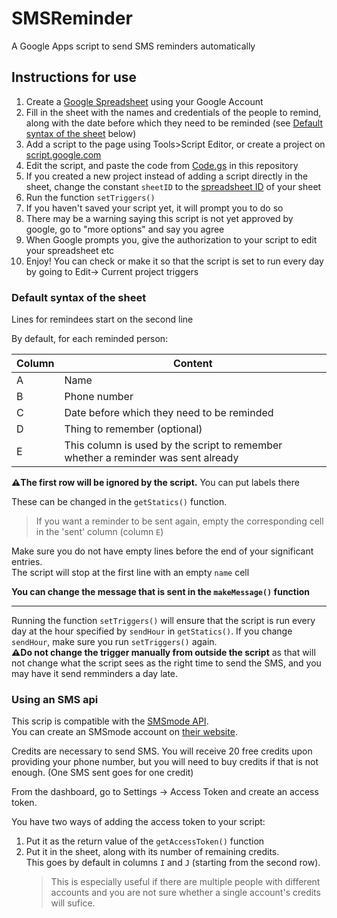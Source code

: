 # SMSReminder
A Google Apps script to send SMS reminders automatically

## Instructions for use
1) Create a [Google Spreadsheet](https://docs.google.com/spreadsheets/) using your Google Account
2) Fill in the sheet with the names and credentials of the people to remind, along with the date before which they need to be reminded (see [Default syntax of the sheet](#default-syntax-of-the-sheet) below)
3) Add a script to the page using Tools>Script Editor, or create a project on [script.google.com](https://script.google.com/home)
4) Edit the script, and paste the code from [Code.gs](Code.gs) in this repository
5) If you created a new project instead of adding a script directly in the sheet, change the constant `sheetID` to the [spreadsheet ID](https://developers.google.com/sheets/api/guides/concepts#spreadsheet_id) of your sheet
6) Run the function `setTriggers()`
7) If you haven't saved your script yet, it will prompt you to do so
8) There may be a warning saying this script is not yet approved by google, go to "more options" and say you agree
9) When Google prompts you, give the authorization to your script to edit your spreadsheet etc
10) Enjoy! You can check or make it so that the script is set to run every day by going to Edit-> Current project triggers

### Default syntax of the sheet

Lines for remindees start on the second line

By default, for each reminded person:

|Column|Content|
|--|--|
|A|Name|
|B|Phone number|
|C|Date before which they need to be reminded|
|D|Thing to remember (optional)|
|E|This column is used by the script to remember whether a reminder was sent already|

**:warning:The first row will be ignored by the script.** You can put labels there

These can be changed in the `getStatics()` function.
> If you want a reminder to be sent again, empty the corresponding cell in the 'sent' column (column `E`)

Make sure you do not have empty lines before the end of your significant entries.  
The script will stop at the first line with an empty `name` cell

**You can change the message that is sent in the `makeMessage()` function**

---

Running the function `setTriggers()` will ensure that the script is run every day at the hour specified by `sendHour` in `getStatics()`. If you change `sendHour`, make sure you run `setTriggers()` again.  
**:warning:Do not change the trigger manually from outside the script** as that will not change what the script sees as the right time to send the SMS, and you may have it send remminders a day late.

### Using an SMS api

This scrip is compatible with the [SMSmode API](https://www.smsmode.com/en/).  
You can create an SMSmode account on [their website](https://ui.smsmode.com/register).

Credits are necessary to send SMS. You will receive 20 free credits upon providing your phone number, but you will need to buy credits if that is not enough. (One SMS sent goes for one credit) 

From the dashboard, go to Settings -> Access Token and create an access token.

You have two ways of adding the access token to your script:

1. Put it as the return value of the `getAccessToken()` function
2. Put it in the sheet, along with its number of remaining credits.  
This goes by default in columns `I` and `J` (starting from the second row).
    > This is especially useful if there are multiple people with different accounts and you are not sure whether a single account's credits will sufice.

